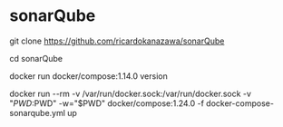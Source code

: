 # sonarQube


git clone https://github.com/ricardokanazawa/sonarQube

cd sonarQube

docker run docker/compose:1.14.0 version

docker run --rm -v /var/run/docker.sock:/var/run/docker.sock -v "$PWD:$PWD" -w="$PWD" docker/compose:1.24.0 -f docker-compose-sonarqube.yml up
